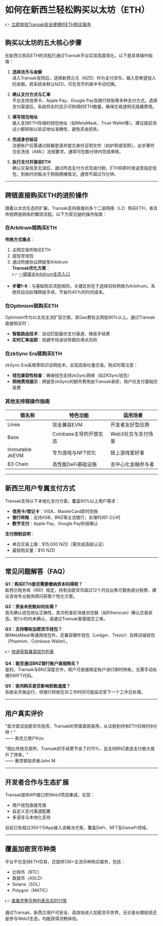 # 如何在新西兰轻松购买以太坊（ETH）  

👉 [立即体验Transak安全便捷的ETH购买服务](https://bit.ly/okx_welcome)  

## 购买以太坊的五大核心步骤  

在新西兰购买ETH的流程已通过Transak平台实现高度简化，以下是具体操作指南：  

1. **选择法币与金额**  
   进入Transak官网后，选择新西兰元（NZD）作为支付货币，输入您希望投入的金额。若系统未默认NZD，可在货币列表中手动切换。  

2. **确认支付方式与汇率**  
   平台支持信用卡、Apple Pay、Google Pay及银行转账等多种支付方式。选择支付渠道后，系统将实时显示可购得的ETH数量，确保交易透明无隐藏费用。  

3. **填写钱包地址**  
   输入支持ETH存储的钱包地址（如MetaMask、Trust Wallet等）。建议提前测试小额转账以验证地址准确性，避免资金损失。  

4. **完成身份验证**  
   注册账户后需通过邮箱登录并提交身份证明文件（如护照或驾照）。此步骤符合反洗钱（AML）法规要求，通常可在数分钟内完成审核。  

5. **执行支付并接收ETH**  
   确认交易信息无误后，通过所选支付方式完成付款。ETH将即时发送至指定钱包，到账时间取决于网络拥堵情况，通常不超过15分钟。  

---

## 跨链直接购买ETH的进阶操作  

随着以太坊生态的扩展，Transak支持直接向多个二层网络（L2）购买ETH，省去传统跨链转账的繁琐流程。以下为常见链的操作指南：  

### 在Arbitrum链购买ETH  

**传统方式痛点**：  
1. 主网交易所购买ETH  
2. 提现至钱包  
3. 通过桥接协议跨链至Arbitrum  
**Transak优化方案**：  
👉 [一键直达Arbitrum生态入口](https://bit.ly/okx_welcome)  
- **步骤1-6**：与基础购买流程相同，关键区别在于选择目标网络为Arbitrum。系统将自动处理跨链手续，节省约40%的时间成本。  

### 在Optimism链购买ETH  

Optimism作为以太坊主流扩容方案，其Gas费较主网低90%以上。通过Transak直接购买时：  
- **智能路由技术**：自动匹配最优支付渠道，降低手续费  
- **实时汇率追踪**：规避市场波动导致的滑点风险  

### 在zkSync Era链购买ETH  

zkSync Era采用零知识证明技术，实现高吞吐量交易。购买时需注意：  
- **钱包兼容性检查**：确保钱包支持zkSync网络（如ZKSync钱包）  
- **网络费用提示**：跨链至zkSync的额外费用由Transak承担，用户仅支付基础交易费  

### 其他支持链操作指南  

| 链名称          | 特色功能                  | 适用场景               |  
|-----------------|---------------------------|------------------------|  
| Linea           | 完全兼容EVM               | 开发者友好型应用       |  
| Base            | Coinbase主导的开放生态    | Web3社交与支付场景     |  
| Immutable zkEVM | 专为游戏与NFT优化         | 链上游戏爱好者         |  
| B3 Chain        | 高性能DeFi基础设施        | 去中心化金融参与者     |  

---

## 新西兰用户专属支付方式  

Transak支持以下本地化支付方案，覆盖90%以上用户需求：  
- **信用卡/借记卡**：VISA、MasterCard即时到账  
- **银行转账**：支持ASB、BNZ等主流银行，处理时间1-2小时  
- **数字支付**：Apple Pay、Google Pay秒级确认  

**支付限制说明**：  
- 单日交易上限：$15,000 NZD（需完成高级认证）  
- 最低购买量：$10 NZD  

---

## 常见问题解答（FAQ）  

**Q1：购买ETH是否需要缴纳资本利得税？**  
新西兰税务局（IRD）规定，持有加密货币超过12个月后出售可豁免部分税费，建议咨询专业税务顾问获取个性化方案。  

**Q2：资金未到账如何处理？**  
首先确认钱包地址正确性，其次检查区块链浏览器（如Etherscan）确认交易状态。若1小时内未确认，请通过Transak客服提交工单。  

**Q3：支持哪些加密货币钱包？**  
除MetaMask等通用钱包外，还兼容硬件钱包（Ledger、Trezor）及移动端钱包（Phantom、Coinbase Wallet）。  

👉 [快速获取兼容钱包列表](https://bit.ly/okx_welcome)  

**Q4：能否通过BNZ银行账户直接购买？**  
是的，Transak与BNZ深度合作，用户可直接绑定账户进行即时转账，无需手动处理SWIFT代码。  

**Q5：夜间购买是否影响到账速度？**  
系统全天候运行，但银行转账在非工作时间可能延迟至下一个工作日处理。  

---

## 用户真实评价  

"首次尝试加密货币投资，Transak的界面直观易用，从注册到持有ETH仅耗时8分钟！"  
—— 奥克兰用户Kzo  

"相比传统交易所，Transak的手续费节省了约15%，且支持BNZ直连支付极大提升了效率。"  
—— 惠灵顿投资者John M.  

---

## 开发者合作与生态扩展  

Transak提供API接口供Web3项目集成，实现：  
- 用户钱包直接充值  
- 自定义支付渠道配置  
- 多语言与本地化支持  

目前已有超过350个DApp接入该解决方案，覆盖DeFi、NFT及GameFi领域。  

---

## 覆盖加密货币种类  

平台不仅支持ETH交易，还提供136+主流币种购买服务，包括：  
- 比特币（BTC）  
- 联盟币（AGLD）  
- Solana（SOL）  
- Polygon（MATIC）  

👉 [查看完整币种列表及实时行情](https://bit.ly/okx_welcome)  

通过Transak，新西兰用户可安全、高效地进入加密货币世界，无论是长期投资还是参与Web3生态，均能获得流畅体验。